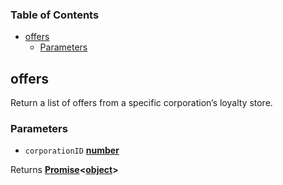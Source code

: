 <!-- Generated by documentation.js. Update this documentation by updating the source code. -->

### Table of Contents

*   [offers][1]
    *   [Parameters][2]

## offers

Return a list of offers from a specific corporation’s loyalty store.

### Parameters

*   `corporationID` **[number][3]**&#x20;

Returns **[Promise][4]<[object][5]>**&#x20;

[1]: #offers

[2]: #parameters

[3]: https://developer.mozilla.org/docs/Web/JavaScript/Reference/Global_Objects/Number

[4]: https://developer.mozilla.org/docs/Web/JavaScript/Reference/Global_Objects/Promise

[5]: https://developer.mozilla.org/docs/Web/JavaScript/Reference/Global_Objects/Object

